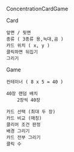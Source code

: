 ConcentrationCardGame


Card

    앞면 / 뒷면
    종류 ( 3종류 용,늑대,곰 )
    카드 위치 ( x, y )
    클릭하면 뒤집기
    그리기

Game

    컨테이너 ( 8 x 5 = 40 )

    40장 랜덤 배치
        2장씩 40장
    
    카드 선택 (최대 두 장)
    카드 비교 (매칭)
    클리어 조건 판정
    배경 그리기
    카드 전부 그리기
    클릭 수
